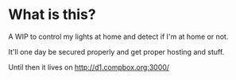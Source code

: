# What is this?

A WIP to control my lights at home and detect if I'm at home or not.

It'll one day be secured properly and get proper hosting and stuff.

Until then it lives on http://d1.compbox.org:3000/
